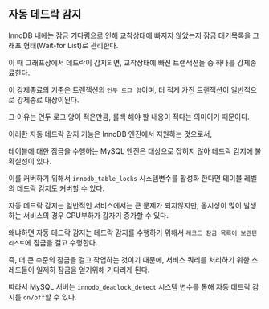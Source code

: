 ## 자동 데드락 감지

InnoDB 내에는 잠금 기다림으로 인해 교착상태에 빠지지 않았는지 잠금 대기목록을 그래프 형태(Wait-for List)로 관리한다.

이 때 그래프상에서 데드락이 감지되면, 교착상태에 빠진 트랜잭션들 중 하나를 강제종료한다.

이 강제종료의 기준은 트랜잭션의 `언두 로그 양`이며, 더 적게 가진 트랜잭션이 일반적으로 강제종료 대상이된다.

그 이유는 언두 로그 양이 적은만큼, 롤백 해야 할 내용이 적다는 의미이기 때문이다.

이러한 자동 데드락 감지 기능은 InnoDB 엔진에서 지원하는 것으로서, 

테이블에 대한 잠금을 수행하는 MySQL 엔진은 대상으로 잡히지 않아 데드락 감지에 불확실성이 있다.

이를 커버하기 위해서 `innodb_table_locks` 시스템변수를 활성화 한다면 테이블 레벨의 데드락 감지도 커버할 수 있다.

자동 데드락 감지는 일반적인 서비스에서는 큰 문제가 되지않지만, 동시성이 많이 발생하는 서비스의 경우 CPU부하가 갑자기 증가할 수 있다.

왜냐하면 자동 데드락 감지는 데드락 감지를 수행하기 위해서 `레코드 잠금 목록이 보관된 리스트`에 잠금을 걸고 수행한다.

즉, 더 큰 수준의 잠금을 걸고 작업하는 것이기 때문에, 서비스 쿼리를 처리하기 위한 스레드들이 일제히 잠금을 얻기위해 기다리게 된다.

따라서 MySQL 서버는 `innodb_deadlock_detect` 시스템 변수를 통해 자동 데드락 감지를 `on/off`할 수 있다.



